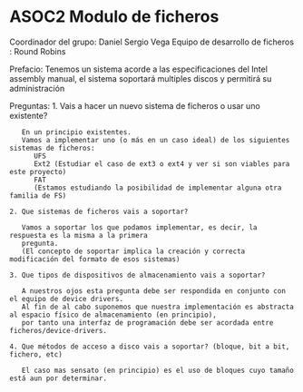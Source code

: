 # ASOC2 Modulo de ficheros

Coordinador del grupo: Daniel Sergio Vega
Equipo de desarrollo de ficheros : Round Robins

Prefacio:
	Tenemos un sistema acorde a las especificaciones
	del Intel assembly manual, el sistema soportará 
	multiples discos y permitirá su administración

Preguntas:
    1. Vais a hacer un nuevo sistema de ficheros o usar uno existente?
       
       En un principio existentes.
       Vamos a implementar uno (o más en un caso ideal) de los siguientes sistemas de ficheros:
          UFS
          Ext2 (Estudiar el caso de ext3 o ext4 y ver si son viables para este proyecto)
          FAT
          (Estamos estudiando la posibilidad de implementar alguna otra familia de FS)
	
	2. Que sistemas de ficheros vais a soportar?
    
       Vamos a soportar los que podamos implementar, es decir, la respuesta es la misma a la primera
       pregunta.
       (El concepto de soportar implica la creación y correcta modificación del formato de esos sistemas)

	3. Que tipos de dispositivos de almacenamiento vais a soportar?
    
       A nuestros ojos esta pregunta debe ser respondida en conjunto con el equipo de device drivers.
       Al fin de al cabo suponemos que nuestra implementación es abstracta al espacio físico de almacenamiento (en principio),
       por tanto una interfaz de programación debe ser acordada entre ficheros/device-drivers.

	4. Que métodos de acceso a disco vais a soportar? (bloque, bit a bit, 
	fichero, etc)
    
       El caso mas sensato (en principio) es el uso de bloques cuyo tamaño está aun por determinar.
